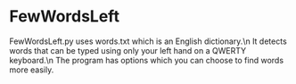 # FewWordsLeft
FewWordsLeft.py uses words.txt which is an English dictionary.\n
It detects words that can be typed using only your left hand on a QWERTY keyboard.\n
The program has options which you can choose to find words more easily.
